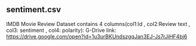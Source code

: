 ## sentiment.csv
IMDB Movie Review Dataset contains 4 columns(col1:Id , col2:Review text , col3: sentiment , col4: polarity):
G-Drive link: https://drive.google.com/open?id=1u3urBKUndszgqJan3EJ-Js7rJiHF4bj6
